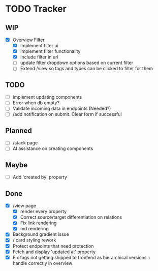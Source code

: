 # TODO Tracker

## WIP

- [x] Overview Filter
  - [x] Implement filter ui
  - [x] Implement filter functionality
  - [x] Include filter in url
  - [ ] update filter dropdown options based on current filter
  - [ ] Extend /view so tags and types can be clicked to filter for them

## TODO

- [ ] implement updating components
- [ ] Error when db empty?
- [ ] Validate incoming data in endpoints (Needed?)
- [ ] /add notification on submit. Clear form if successful

## Planned

- [ ] /stack page
- [ ] AI assistance on creating components

## Maybe

- [ ] Add 'created by' property

## Done

- [x] /view page
  - [x] render every property
  - [x] Correct source/target differentiation on relations
  - [x] Fix link rendering
  - [x] md rendering
- [x] Background gradient issue
- [x] / card styling rework
- [x] Protect endpoints that need protection
- [x] Fetch and display 'updated at' property
- [x] Fix tags not getting shipped to frontend as hierarchical versions + handle correctly in overview
